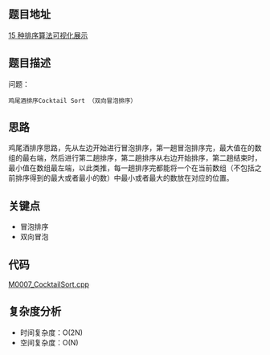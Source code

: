 <!--
 * @Date        : 2020-05-02 20:37:47
 * @LastEditors : anlzou
 * @Github      : https://github.com/anlzou
 * @LastEditTime: 2020-05-28 23:40:34
 * @FilePath    : \algorithm\problems\M0007_CocktailSort.md
 * @Describe    : 
 -->
## 题目地址

[15 种排序算法可视化展示](https://www.runoob.com/w3cnote/15-sorting-algorithms-visually-displayed.html)

## 题目描述

问题：
```
鸡尾酒排序Cocktail Sort （双向冒泡排序）
```

## 思路
鸡尾酒排序思路，先从左边开始进行冒泡排序，第一趟冒泡排序完，最大值在的数组的最右端，然后进行第二趟排序，第二趟排序从右边开始排序，第二趟结束时，最小值在数组最左端，以此类推，每一趟排序完都能将一个在当前数组（不包括之前排序得到的最大或者最小的数）中最小或者最大的数放在对应的位置。


## 关键点
- 冒泡排序
- 双向冒泡

## 代码
[M0007_CocktailSort.cpp](../code/M0007_CocktailSort.cpp)

## 复杂度分析

- 时间复杂度：O(2N)
- 空间复杂度：O(N)